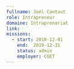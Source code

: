 ```yaml
---
fullname: Joël Cantaut
role: Intrapreneur
domaine: Intraprenariat
link:
missions:
  - start: 2018-12-01
    end:  2019-12-31
    status: admin
    employer: CGET
---
```

